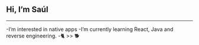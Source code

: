 ## Hi, I’m Saúl
---
 -I’m interested in native apps
 -I’m currently learning React, Java and reverse engineering.
 -:cat2: >> :dog2: 
